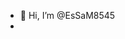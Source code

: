 - 👋 Hi, I’m @EsSaM8545
-
<!---
EsSaM8545/EsSaM8545 is a ✨ special ✨ repository because its `README.md` (this file) appears on your GitHub profile.
You can click the Preview link to take a look at your changes.
--->

